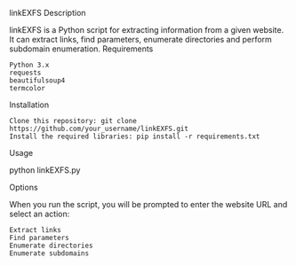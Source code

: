 linkEXFS
Description

linkEXFS is a Python script for extracting information from a given website. It can extract links, find parameters, enumerate directories and perform subdomain enumeration.
Requirements

    Python 3.x
    requests
    beautifulsoup4
    termcolor

Installation

    Clone this repository: git clone https://github.com/your_username/linkEXFS.git
    Install the required libraries: pip install -r requirements.txt

Usage

python linkEXFS.py

Options

When you run the script, you will be prompted to enter the website URL and select an action:

    Extract links
    Find parameters
    Enumerate directories
    Enumerate subdomains
